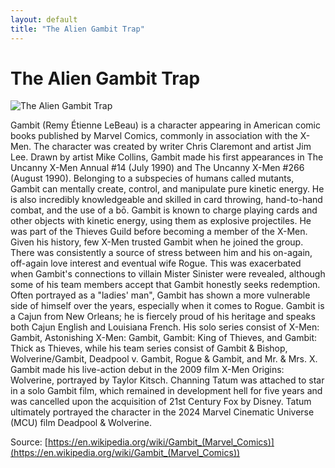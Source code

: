 ```yaml
---
layout: default
title: "The Alien Gambit Trap"
---
```


# The Alien Gambit Trap

![The Alien Gambit Trap](https://www.thechesswebsite.com/wp-content/uploads/2024/03/1-alienmp4-1.webp)

Gambit (Remy Étienne LeBeau) is a character appearing in American comic books published by Marvel Comics, commonly in association with the X-Men. The character was created by writer Chris Claremont and artist Jim Lee. Drawn by artist Mike Collins, Gambit made his first appearances in The Uncanny X-Men Annual #14 (July 1990) and The Uncanny X-Men #266 (August 1990). Belonging to a subspecies of humans called mutants, Gambit can mentally create, control, and manipulate pure kinetic energy. He is also incredibly knowledgeable and skilled in card throwing, hand-to-hand combat, and the use of a bō. Gambit is known to charge playing cards and other objects with kinetic energy, using them as explosive projectiles.
He was part of the Thieves Guild before becoming a member of the X-Men. Given his history, few X-Men trusted Gambit when he joined the group. There was consistently a source of stress between him and his on-again, off-again love interest and eventual wife Rogue. This was exacerbated when Gambit's connections to villain Mister Sinister were revealed, although some of his team members accept that Gambit honestly seeks redemption. Often portrayed as a "ladies' man", Gambit has shown a more vulnerable side of himself over the years, especially when it comes to Rogue. Gambit is a Cajun from New Orleans; he is fiercely proud of his heritage and speaks both Cajun English and Louisiana French. His solo series consist of X-Men: Gambit, Astonishing X-Men: Gambit, Gambit: King of Thieves, and Gambit: Thick as Thieves, while his team series consist of Gambit & Bishop, Wolverine/Gambit, Deadpool v. Gambit, Rogue & Gambit, and Mr. & Mrs. X.
Gambit made his live-action debut in the 2009 film X-Men Origins: Wolverine, portrayed by Taylor Kitsch. Channing Tatum was attached to star in a  solo Gambit film, which remained in development hell for five years and was cancelled upon the acquisition of 21st Century Fox by Disney. Tatum ultimately portrayed the character in the 2024 Marvel Cinematic Universe (MCU) film Deadpool & Wolverine.

Source: [https://en.wikipedia.org/wiki/Gambit_(Marvel_Comics)](https://en.wikipedia.org/wiki/Gambit_(Marvel_Comics))

